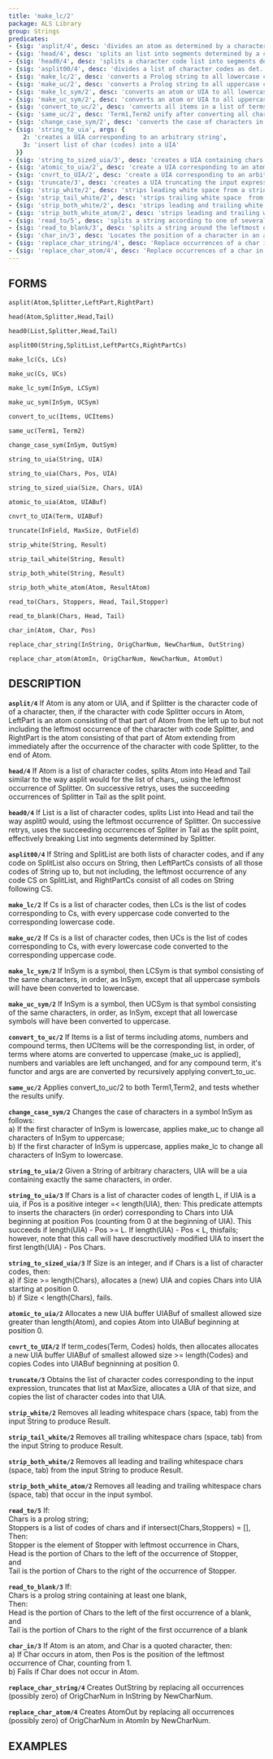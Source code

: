 ```yaml
---
title: 'make_lc/2'
package: ALS Library
group: Strings
predicates:
- {sig: 'asplit/4', desc: 'divides an atom as determined by a character'}
- {sig: 'head/4', desc: 'splits an list into segments determined by a character code'}
- {sig: 'head0/4', desc: 'splits a character code list into segments determined by a code'}
- {sig: 'asplit00/4', desc: 'divides a list of character codes as det. by a list of char codes'}
- {sig: 'make_lc/2', desc: 'converts a Prolog string to all lowercase character (codes)'}
- {sig: 'make_uc/2', desc: 'converts a Prolog string to all uppercase character (codes)'}
- {sig: 'make_lc_sym/2', desc: 'converts an atom or UIA to all lowercase characters'}
- {sig: 'make_uc_sym/2', desc: 'converts an atom or UIA to all uppercase characters'}
- {sig: 'convert_to_uc/2', desc: 'converts all items in a list of terms to uppercase'}
- {sig: 'same_uc/2', desc: 'Term1,Term2 unify after converting all characters to upper case'}
- {sig: 'change_case_sym/2', desc: 'converts the case of characters in a symbol, based on the first'}
- {sig: 'string_to_uia', args: {
    2: 'creates a UIA corresponding to an arbitrary string',
    3: 'insert list of char (codes) into a UIA'
  }}
- {sig: 'string_to_sized_uia/3', desc: 'creates a UIA containing chars corresponding to a string'}
- {sig: 'atomic_to_uia/2', desc: 'create a UIA corresponding to an atomic item'}
- {sig: 'cnvrt_to_UIA/2', desc: 'create a UIA corresponding to an arbitrary term'}
- {sig: 'truncate/3', desc: 'creates a UIA truncating the input expression'}
- {sig: 'strip_white/2', desc: 'strips leading white space from a string'}
- {sig: 'strip_tail_white/2', desc: 'strips trailing white space  from a string'}
- {sig: 'strip_both_white/2', desc: 'strips leading and trailing white space chars from a string'}
- {sig: 'strip_both_white_atom/2', desc: 'strips leading and trailing white space chars from a prolog atom'}
- {sig: 'read_to/5', desc: 'splits a string according to one of several possible chars'}
- {sig: 'read_to_blank/3', desc: 'splits a string around the leftmost occurrence of blank'}
- {sig: 'char_in/3', desc: 'Locates the position of a character in an atom.'}
- {sig: 'replace_char_string/4', desc: 'Replace occurrences of a char in a string by another char'}
- {sig: 'replace_char_atom/4', desc: 'Replace occurrences of a char in an atom by another char'}
---
```

## FORMS

`asplit(Atom,Splitter,LeftPart,RightPart)`

`head(Atom,Splitter,Head,Tail)`

`head0(List,Splitter,Head,Tail)`

`asplit00(String,SplitList,LeftPartCs,RightPartCs)`

`make_lc(Cs, LCs)`

`make_uc(Cs, UCs)`

`make_lc_sym(InSym, LCSym)`

`make_uc_sym(InSym, UCSym)`

`convert_to_uc(Items, UCItems)`

`same_uc(Term1, Term2)`

`change_case_sym(InSym, OutSym)`

`string_to_uia(String, UIA)`

`string_to_uia(Chars, Pos, UIA)`

`string_to_sized_uia(Size, Chars, UIA)`

`atomic_to_uia(Atom, UIABuf)`

`cnvrt_to_UIA(Term, UIABuf)`

`truncate(InField, MaxSize, OutField)`

`strip_white(String, Result)`

`strip_tail_white(String, Result)`

`strip_both_white(String, Result)`

`strip_both_white_atom(Atom, ResultAtom)`

`read_to(Chars, Stoppers, Head, Tail,Stopper)`

`read_to_blank(Chars, Head, Tail)`

`char_in(Atom, Char, Pos)`

`replace_char_string(InString, OrigCharNum, NewCharNum, OutString)`

`replace_char_atom(AtomIn, OrigCharNum, NewCharNum, AtomOut)`

## DESCRIPTION

**`asplit/4`** If Atom is any atom or UIA, and if Splitter is the character code of
    of a character, then, if the character with code Splitter occurs in
    Atom, LeftPart is an atom consisting of that part of Atom from the
    left up to but not including the leftmost occurrence of the character
    with code Splitter, and RightPart is the atom consisting of that
    part of Atom extending from immediately after the occurrence of
    the character with code Splitter, to the end of Atom.

**`head/4`** If Atom is a list of character codes, splits Atom into Head and
    Tail similar to the way asplit would for the list of chars,, using
    the leftmost occurrence of Splitter. On successive retrys, uses the
    succeeding occurrences of Splitter in Tail as the split point.

**`head0/4`** If List is a list of character codes, splits List into Head and
    tail the way asplit0 would, using the leftmost occurrence of
    Splitter. On successive retrys, uses the succeeding occurrences
    of Spliter in Tail as the split point, effectively breaking
    List into segments determined by Splitter.

**`asplit00/4`** If String and SplitList are both lists of character codes,
    and if any code on SplitList also occurs on String, then LeftPartCs
    consists of all those codes of String up to, but not including,
    the leftmost occurrence of any code CS on SplitList, and RightPartCs
    consist of all codes on String following CS.

**`make_lc/2`** If Cs is a list of character codes, then LCs is the list of
    codes corresponding to Cs, with every uppercase code converted
    to the corresponding lowercase code.

**`make_uc/2`** If Cs is a list of character codes, then UCs is the list of
    codes corresponding to Cs, with every lowercase code converted
    to the corresponding uppercase code.

**`make_lc_sym/2`** If InSym is a symbol, then LCSym is that symbol consisting of
    the same characters, in order, as InSym, except that all
    uppercase symbols will have been converted to lowercase.

**`make_uc_sym/2`** If InSym is a symbol, then UCSym is that symbol consisting of
    the same characters, in order, as InSym, except that all
    lowercase symbols will have been converted to uppercase.

**`convert_to_uc/2`** If Items is a list of terms including atoms, numbers and
    compound terms, then UCItems will be the corresponding list,
    in order, of terms where atoms are converted to uppercase
    (make_uc is applied), numbers and variables are left unchanged,
    and for any compound term, it's functor and args are are
    converted by recursively applying convert_to_uc.

**`same_uc/2`** Applies convert_to_uc/2 to both Term1,Term2, and tests
    whether the results unify.

**`change_case_sym/2`** Changes the case of characters in a symbol InSym as follows:<br>
    a) If the first character of InSym is lowercase, applies make_uc
    to change all characters of InSym to uppercase;<br>
    b) If the first character of InSym is uppercase, applies make_lc
    to change all characters of InSym to lowercase.

**`string_to_uia/2`** Given a String of arbitrary characters, UIA will be a uia
    containing exactly the same characters, in order.

**`string_to_uia/3`** If Chars is a list of character codes of length L, if UIA is a
    uia, if Pos is a positive integer =< length(UIA), then:
    This predicate attempts to inserts the characters (in order)
    corresponding to Chars into UIA beginning at position Pos
    (counting from 0 at the beginning of UIA).  This succeeds if
    length(UIA) - Pos >= L.  If length(UIA) - Pos < L, thisfails;
    however, note that this call will have descructively modified
    UIA to insert the first length(UIA) - Pos Chars.

**`string_to_sized_uia/3`** If Size is an integer, and if Chars is a list of character codes,
    then:<br>
    a) if Size >= length(Chars), allocates a (new) UIA and
    copies Chars into UIA starting at position 0.<br>
    b) if Size < length(Chars), fails.

**`atomic_to_uia/2`** Allocates a new UIA buffer UIABuf of smallest allowed size
    greater than length(Atom), and copies Atom into UIABuf
    beginning at position 0.

**`cnvrt_to_UIA/2`** If term_codes(Term, Codes) holds, then allocates
    allocates a new UIA buffer UIABuf of smallest allowed size
    >= length(Codes) and copies Codes into UIABuf begninning
    at position 0.

**`truncate/3`** Obtains the list of character codes corresponding to the
    input expression, truncates that list at MaxSize, allocates
    a UIA of that size, and copies the list of character codes
    into that UIA.

**`strip_white/2`** Removes all leading whitespace chars (space, tab) from the
    input String to produce Result.

**`strip_tail_white/2`** Removes all trailing whitespace chars (space, tab) from the
    input String to produce Result.

**`strip_both_white/2`** Removes all leading and trailing whitespace chars (space, tab)
    from the input String to produce Result.

**`strip_both_white_atom/2`** Removes all leading and trailing whitespace chars (space, tab)
    that occur in the input symbol.

**`read_to/5`** If:<br>
    Chars is a prolog string;<br>
    Stoppers is a list of codes of chars
    and if intersect(Chars,Stoppers) \= [],<br>
    Then:<br>
    Stopper is the element of Stopper with leftmost occurrence in Chars,<br>
    Head is the portion of Chars to the left of the occurrence of Stopper,<br>
    and<br>
    Tail is the portion of Chars to the right of the occurrence of Stopper.

**`read_to_blank/3`** If:<br>
    Chars is a prolog string containing at least one blank,<br>
    Then:<br>
    Head is the portion of Chars to the left of the first occurrence
    of a blank, and<br>
    Tail is the portion of Chars to the right of the first occurrence
    of a blank

**`char_in/3`** If Atom is an atom, and Char is a quoted character, then:<br>
    a) If Char occurs in atom, then Pos is the position of the
    leftmost occurrence of Char, counting from 1.<br>
    b) Fails if Char does not occur in Atom.

**`replace_char_string/4`** Creates OutString by replacing all occurrences (possibly zero) of
    OrigCharNum in InString by NewCharNum.

**`replace_char_atom/4`** Creates AtomOut by replacing all occurrences (possibly zero) of
    OrigCharNum in AtomIn by NewCharNum.

## EXAMPLES

